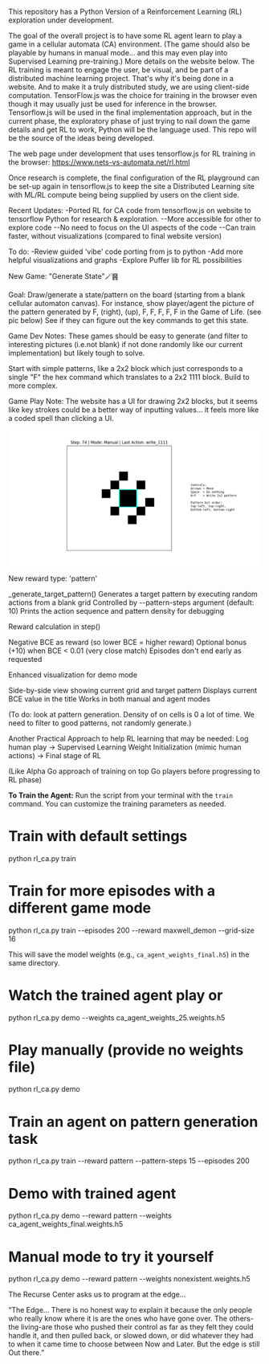 This repository has a Python Version of a Reinforcement Learning (RL) exploration under development.

The goal of the overall project is to have some RL agent learn to play a game in a cellular automata (CA) environment. (The game should also be playable by humans in manual mode... and this may even play into Supervised Learning pre-training.) More details on the website below. The RL training is meant to engage the user, be visual, and be part of a distributed machine learning project. That's why it's being done in a website. And to make it a truly distributed study, we are using client-side computation. TensorFlow.js was the choice for training in the browser even though it may usually just be used for inference in the browser. Tensorflow.js will be used in the final implementation approach, but in the current phase, the exploratory phase of just trying to nail down the game details and get RL to work, Python will be the language used. This repo will be the source of the ideas being developed.

The web page under development that uses tensorflow.js for RL training in the browser:
https://www.nets-vs-automata.net/rl.html

Once research is complete, the final configuration of the RL playground can be set-up again in tensorflow.js to keep the site a Distributed Learning site with ML/RL compute being being supplied by users on the client side.

Recent Updates:
-Ported RL for CA code from tensorflow.js on website to tensorflow Python for research & exploration.
--More accessible for other to explore code
--No need to focus on the UI aspects of the code
--Can train faster, without visualizations (compared to final website version)

To do:
-Review guided 'vibe' code porting from js to python
-Add more helpful visualizations and graphs
-Explore Puffer lib for RL possibilities

New Game: "Generate State"🪄䷷

Goal: Draw/generate a state/pattern on the board (starting from a blank cellular automaton canvas). 
For instance, show player/agent the picture of the pattern generated by F, (right), (up), F, F, F, F, F in the Game of Life. (see pic below)
See if they can figure out the key commands to get this state.

Game Dev Notes: These games should be easy to generate (and filter to interesting pictures (i.e.not blank) if not done randomly like our current implementation) but likely tough to solve.

Start with simple patterns, like a 2x2 block which just corresponds to a single "F" the hex command which translates to a 2x2 1111 block. Build to more complex.

Game Play Note: The website has a UI for drawing 2x2 blocks, but it seems like key strokes could be a better way of inputting values... it feels more like a coded spell than clicking a UI.

![draw pattern game](F_left_up_F_F_F_F_F.png)

New reward type: 'pattern'

_generate_target_pattern() Generates a target pattern by executing random actions from a blank grid
Controlled by --pattern-steps argument (default: 10)
Prints the action sequence and pattern density for debugging

Reward calculation in step()

Negative BCE as reward (so lower BCE = higher reward)
Optional bonus (+10) when BCE < 0.01 (very close match)
Episodes don't end early as requested

Enhanced visualization for demo mode

Side-by-side view showing current grid and target pattern
Displays current BCE value in the title
Works in both manual and agent modes

(To do: look at pattern generation. Density of on cells is 0 a lot of time. We need to filter to good patterns, not randomly generate.)

Another Practical Approach to help RL learning that may be needed:
Log human play -> Supervised Learning Weight Initialization (mimic human actions) -> Final stage of RL 

(Like Alpha Go approach of training on top Go players before progressing to RL phase)


**To Train the Agent:**
Run the script from your terminal with the `train` command. You can customize the training parameters as needed.

# Train with default settings
python rl_ca.py train

# Train for more episodes with a different game mode
python rl_ca.py train --episodes 200 --reward maxwell_demon --grid-size 16

This will save the model weights (e.g., `ca_agent_weights_final.h5`) in the same directory.

# Watch the trained agent play or 
python rl_ca.py demo --weights ca_agent_weights_25.weights.h5

# Play manually (provide no weights file)
python rl_ca.py demo

# Train an agent on pattern generation task
python rl_ca.py train --reward pattern --pattern-steps 15 --episodes 200

# Demo with trained agent
python rl_ca.py demo --reward pattern --weights ca_agent_weights_final.weights.h5

# Manual mode to try it yourself
python rl_ca.py demo --reward pattern --weights nonexistent.weights.h5

The Recurse Center asks us to program at the edge...

“The Edge... There is no honest way to explain it because the only people who really know where it is are the ones who have gone over. The others-the living-are those who pushed their control as far as they felt they could handle it, and then pulled back, or slowed down, or did whatever they had to when it came time to choose between Now and Later. But the edge is still Out there.”